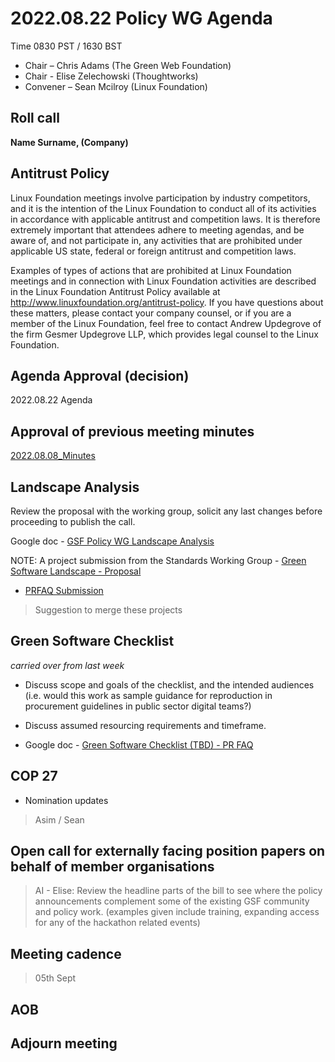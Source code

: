 # 2022.08.22 Policy WG Agenda

Time 0830 PST / 1630 BST

- Chair – Chris Adams (The Green Web Foundation)
- Chair - Elise Zelechowski (Thoughtworks)
- Convener –  Sean Mcilroy (Linux Foundation)

## Roll call

**Name Surname, (Company)**  

## Antitrust Policy
Linux Foundation meetings involve participation by industry competitors, and it is the intention of the Linux Foundation to conduct all of its activities in accordance with applicable antitrust and competition laws. It is therefore extremely important that attendees adhere to meeting agendas, and be aware of, and not participate in, any activities that are prohibited under applicable US state, federal or foreign antitrust and competition laws.

Examples of types of actions that are prohibited at Linux Foundation meetings and in connection with Linux Foundation activities are described in the Linux Foundation Antitrust Policy available at http://www.linuxfoundation.org/antitrust-policy. If you have questions about these matters, please contact your company counsel, or if you are a member of the Linux Foundation, feel free to contact Andrew Updegrove of the firm Gesmer Updegrove LLP, which provides legal counsel to the Linux Foundation.
  
## Agenda Approval (decision) 

2022.08.22 Agenda
  
## Approval of previous meeting minutes

[2022.08.08_Minutes](https://github.com/Green-Software-Foundation/policy_wg/blob/main/Agenda_Minutes/2022/2022.08.08_Minutes.md)

## Landscape Analysis

Review the proposal with the working group, solicit any last changes before proceeding to publish the call.

Google doc - [GSF Policy WG Landscape Analysis](https://docs.google.com/document/d/1fLespnMFXw4CjVqmcZ9ktxRsIw76ierQhNliERFQAXw/edit#heading=h.y3a83wfbu9ac)

NOTE: A project submission from the Standards Working Group - [Green Software Landscape - Proposal](https://github.com/Green-Software-Foundation/opensource_wg/issues/41)
 - [PRFAQ Submission](https://docs.google.com/document/d/1VpzlQIEXjR8SOfDkEI9pNTTKDvu7kbgjYf3sPa0_B5U/edit)

> Suggestion to merge these projects

## Green Software Checklist

_carried over from last week_

- Discuss scope and goals of the checklist, and the intended audiences (i.e. would this work as sample guidance for reproduction in procurement guidelines in public sector digital teams?)
- Discuss assumed resourcing requirements and timeframe.

- Google doc - [Green Software Checklist (TBD) - PR FAQ](https://docs.google.com/document/d/1dtkj1g8dOxlkpu9xw2AeTE1v28y2CCD9rWzspUVTUwU/edit#heading=h.q4wug7a02m4n)

## COP 27

- Nomination updates
> Asim / Sean

## Open call for externally facing position papers on behalf of member organisations

> AI - Elise: Review the headline parts of the bill to see where the policy announcements complement some of the existing GSF community and policy work. (examples given include training, expanding access for any of the hackathon related events)

## Meeting cadence
> 05th Sept

## AOB  

## Adjourn meeting
  
